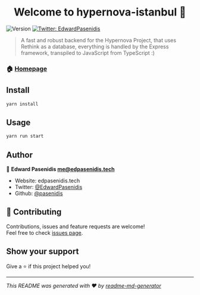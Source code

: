 <h1 align="center">Welcome to hypernova-istanbul 👋</h1>
<p>
  <img alt="Version" src="https://img.shields.io/badge/version-1.0.0-blue.svg?cacheSeconds=2592000" />
  <a href="https://twitter.com/EdwardPasenidis" target="_blank">
    <img alt="Twitter: EdwardPasenidis" src="https://img.shields.io/twitter/follow/EdwardPasenidis.svg?style=social" />
  </a>
</p>

> A fast and robust backend for the Hypernova Project, that uses Rethink as a database, everything is handled by the Express framework, transpiled to JavaScript from TypeScript :)

### 🏠 [Homepage](https://hypernova.gq)

## Install

```sh
yarn install
```

## Usage

```sh
yarn run start
```

## Author

👤 **Edward Pasenidis <me@edpasenidis.tech>**

* Website: edpasenidis.tech
* Twitter: [@EdwardPasenidis](https://twitter.com/EdwardPasenidis)
* Github: [@pasenidis](https://github.com/pasenidis)

## 🤝 Contributing

Contributions, issues and feature requests are welcome!<br />Feel free to check [issues page](https://github.com/HypernovaProject/issues). 

## Show your support

Give a ⭐️ if this project helped you!

***
_This README was generated with ❤️ by [readme-md-generator](https://github.com/kefranabg/readme-md-generator)_
